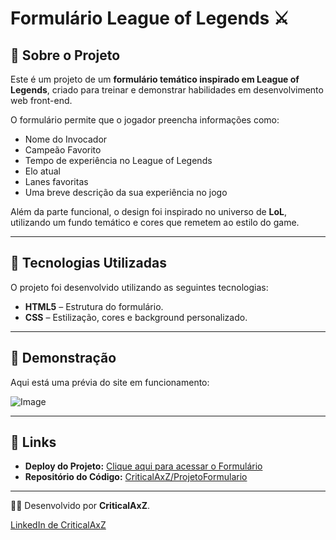 # Formulário League of Legends :crossed_swords:  

## 📖 Sobre o Projeto  

Este é um projeto de um **formulário temático inspirado em League of Legends**, criado para treinar e demonstrar habilidades em desenvolvimento web front-end.  

O formulário permite que o jogador preencha informações como:  
- Nome do Invocador  
- Campeão Favorito  
- Tempo de experiência no League of Legends  
- Elo atual  
- Lanes favoritas  
- Uma breve descrição da sua experiência no jogo  

Além da parte funcional, o design foi inspirado no universo de **LoL**, utilizando um fundo temático e cores que remetem ao estilo do game.  

-----

## 🚀 Tecnologias Utilizadas  

O projeto foi desenvolvido utilizando as seguintes tecnologias:  

- **HTML5** – Estrutura do formulário.  
- **CSS** – Estilização, cores e background personalizado.  

-----

## 📸 Demonstração  

Aqui está uma prévia do site em funcionamento:  

![Image](https://github.com/user-attachments/assets/37ca9dc6-4e8d-42ac-b494-be2a5f8493cc)

-----

## 🔗 Links  

- **Deploy do Projeto:** [Clique aqui para acessar o Formulário](https://criticalaxz.github.io/ProjetoFormulario) 
 - **Repositório do Código:** [CriticalAxZ/ProjetoFormulario](https://github.com/CriticalAxZ/ProjetoFormulario)
-----

👨‍💻 Desenvolvido por **CriticalAxZ**.

[LinkedIn de CriticalAxZ](https://www.linkedin.com/in/pedro-leite-42a47033a)

